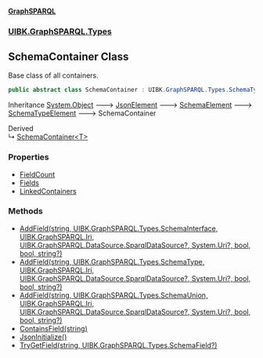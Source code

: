 #### [GraphSPARQL](./index.md 'index')
### [UIBK.GraphSPARQL.Types](./UIBK-GraphSPARQL-Types.md 'UIBK.GraphSPARQL.Types')
## SchemaContainer Class
Base class of all containers.  
```csharp
public abstract class SchemaContainer : UIBK.GraphSPARQL.Types.SchemaTypeElement
```
Inheritance [System.Object](https://docs.microsoft.com/en-us/dotnet/api/System.Object 'System.Object') &#129106; [JsonElement](./UIBK-GraphSPARQL-Configuration-JsonElement.md 'UIBK.GraphSPARQL.Configuration.JsonElement') &#129106; [SchemaElement](./UIBK-GraphSPARQL-Types-SchemaElement.md 'UIBK.GraphSPARQL.Types.SchemaElement') &#129106; [SchemaTypeElement](./UIBK-GraphSPARQL-Types-SchemaTypeElement.md 'UIBK.GraphSPARQL.Types.SchemaTypeElement') &#129106; SchemaContainer  

Derived  
&#8627; [SchemaContainer&lt;T&gt;](./UIBK-GraphSPARQL-Types-SchemaContainer-T-.md 'UIBK.GraphSPARQL.Types.SchemaContainer&lt;T&gt;')  
### Properties
- [FieldCount](./UIBK-GraphSPARQL-Types-SchemaContainer-FieldCount.md 'UIBK.GraphSPARQL.Types.SchemaContainer.FieldCount')
- [Fields](./UIBK-GraphSPARQL-Types-SchemaContainer-Fields.md 'UIBK.GraphSPARQL.Types.SchemaContainer.Fields')
- [LinkedContainers](./UIBK-GraphSPARQL-Types-SchemaContainer-LinkedContainers.md 'UIBK.GraphSPARQL.Types.SchemaContainer.LinkedContainers')
### Methods
- [AddField(string, UIBK.GraphSPARQL.Types.SchemaInterface, UIBK.GraphSPARQL.Iri, UIBK.GraphSPARQL.DataSource.SparqlDataSource?, System.Uri?, bool, bool, string?)](./UIBK-GraphSPARQL-Types-SchemaContainer-AddField(string_UIBK-GraphSPARQL-Types-SchemaInterface_UIBK-GraphSPARQL-Iri_UIBK-GraphSPARQL-DataSource-SparqlDataSource-_System-Uri-_bool_bool_string-).md 'UIBK.GraphSPARQL.Types.SchemaContainer.AddField(string, UIBK.GraphSPARQL.Types.SchemaInterface, UIBK.GraphSPARQL.Iri, UIBK.GraphSPARQL.DataSource.SparqlDataSource?, System.Uri?, bool, bool, string?)')
- [AddField(string, UIBK.GraphSPARQL.Types.SchemaType, UIBK.GraphSPARQL.Iri, UIBK.GraphSPARQL.DataSource.SparqlDataSource?, System.Uri?, bool, bool, string?)](./UIBK-GraphSPARQL-Types-SchemaContainer-AddField(string_UIBK-GraphSPARQL-Types-SchemaType_UIBK-GraphSPARQL-Iri_UIBK-GraphSPARQL-DataSource-SparqlDataSource-_System-Uri-_bool_bool_string-).md 'UIBK.GraphSPARQL.Types.SchemaContainer.AddField(string, UIBK.GraphSPARQL.Types.SchemaType, UIBK.GraphSPARQL.Iri, UIBK.GraphSPARQL.DataSource.SparqlDataSource?, System.Uri?, bool, bool, string?)')
- [AddField(string, UIBK.GraphSPARQL.Types.SchemaUnion, UIBK.GraphSPARQL.Iri, UIBK.GraphSPARQL.DataSource.SparqlDataSource?, System.Uri?, bool, bool, string?)](./UIBK-GraphSPARQL-Types-SchemaContainer-AddField(string_UIBK-GraphSPARQL-Types-SchemaUnion_UIBK-GraphSPARQL-Iri_UIBK-GraphSPARQL-DataSource-SparqlDataSource-_System-Uri-_bool_bool_string-).md 'UIBK.GraphSPARQL.Types.SchemaContainer.AddField(string, UIBK.GraphSPARQL.Types.SchemaUnion, UIBK.GraphSPARQL.Iri, UIBK.GraphSPARQL.DataSource.SparqlDataSource?, System.Uri?, bool, bool, string?)')
- [ContainsField(string)](./UIBK-GraphSPARQL-Types-SchemaContainer-ContainsField(string).md 'UIBK.GraphSPARQL.Types.SchemaContainer.ContainsField(string)')
- [JsonInitialize()](./UIBK-GraphSPARQL-Types-SchemaContainer-JsonInitialize().md 'UIBK.GraphSPARQL.Types.SchemaContainer.JsonInitialize()')
- [TryGetField(string, UIBK.GraphSPARQL.Types.SchemaField?)](./UIBK-GraphSPARQL-Types-SchemaContainer-TryGetField(string_UIBK-GraphSPARQL-Types-SchemaField-).md 'UIBK.GraphSPARQL.Types.SchemaContainer.TryGetField(string, UIBK.GraphSPARQL.Types.SchemaField?)')
